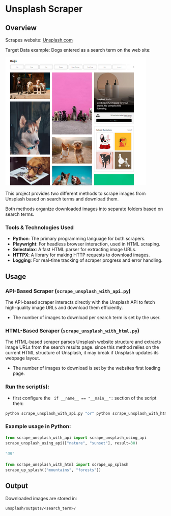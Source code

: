 
# Unsplash Scraper

## Overview
Scrapes website: [Unsplash.com](https://unsplash.com/)

Target Data example: Dogs entered as a search term on the web site:

![GDP Data Overview](unsplash.png)


This project provides two different methods to scrape images from Unsplash based on search terms and download them.

Both methods organize downloaded images into separate folders based on search terms.

### Tools & Technologies Used

- **Python**: The primary programming language for both scrapers.
- **Playwright**: For headless browser interaction, used in HTML scraping.
- **Selectolax**: A fast HTML parser for extracting image URLs.
- **HTTPX**: A library for making HTTP requests to download images.
- **Logging**: For real-time tracking of scraper progress and error handling.

## Usage

### API-Based Scraper (`scrape_unsplash_with_api.py`)

The API-based scraper interacts directly with the Unsplash API to fetch high-quality image URLs and download them efficiently. 
- The number of images to download per search term is set by the user.

### HTML-Based Scraper (`scrape_unsplash_with_html.py`)

The HTML-based scraper parses Unsplash website structure and extracts image URLs from the search results page. since this method relies on the current HTML structure of Unsplash, it may break if Unsplash updates its webpage layout.

- The number of images to download is set by the websites first loading page.

### Run the script(s):
- first configure the ``` if __name__ == "__main__":``` section of the script then:
```bash
python scrape_unsplash_with_api.py "or" python scrape_unsplash_with_html.py
```

### Example usage in Python:


```python
from scrape_unsplash_with_api import scrape_unsplash_using_api
scrape_unsplash_using_api(["nature", "sunset"], result=30)

"OR"

from scrape_unsplash_with_html import scrape_up_splash
scrape_up_splash(["mountains", "forests"])
```

## Output

Downloaded images are stored in:

```
unsplash/outputs/<search_term>/ 
```
